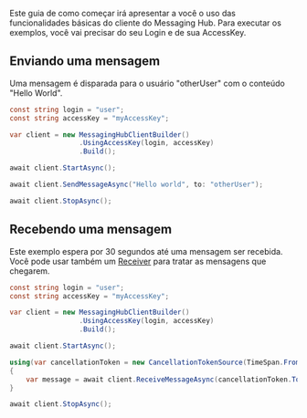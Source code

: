 Este guia de como começar irá apresentar a você o uso das funcionalidades básicas do cliente do Messaging Hub.
Para executar os exemplos, você vai precisar do seu Login e de sua AccessKey.

## Enviando uma mensagem

Uma mensagem é disparada para o usuário "otherUser" com o conteúdo "Hello World".

```csharp
const string login = "user";
const string accessKey = "myAccessKey";

var client = new MessagingHubClientBuilder()
                 .UsingAccessKey(login, accessKey)
                 .Build();

await client.StartAsync();

await client.SendMessageAsync("Hello world", to: "otherUser");

await client.StopAsync();

```

## Recebendo uma mensagem

Este exemplo espera por 30 segundos até uma mensagem ser recebida.
Você pode usar também um [Receiver](http://messaginghub.io/docs/sdks/messages) para tratar as mensagens que chegarem.

```csharp
const string login = "user";
const string accessKey = "myAccessKey";

var client = new MessagingHubClientBuilder()
                 .UsingAccessKey(login, accessKey)
                 .Build();

await client.StartAsync();

using(var cancellationToken = new CancellationTokenSource(TimeSpan.FromSeconds(30)))
{
    var message = await client.ReceiveMessageAsync(cancellationToken.Token);
}

await client.StopAsync();

```

